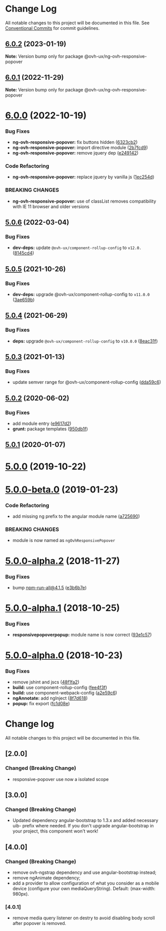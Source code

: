 # Change Log

All notable changes to this project will be documented in this file.
See [Conventional Commits](https://conventionalcommits.org) for commit guidelines.

## [6.0.2](https://github.com/ovh/manager/compare/@ovh-ux/ng-ovh-responsive-popover@6.0.1...@ovh-ux/ng-ovh-responsive-popover@6.0.2) (2023-01-19)

**Note:** Version bump only for package @ovh-ux/ng-ovh-responsive-popover





## [6.0.1](https://github.com/ovh/manager/compare/@ovh-ux/ng-ovh-responsive-popover@6.0.0...@ovh-ux/ng-ovh-responsive-popover@6.0.1) (2022-11-29)

**Note:** Version bump only for package @ovh-ux/ng-ovh-responsive-popover





# [6.0.0](https://github.com/ovh/manager/compare/@ovh-ux/ng-ovh-responsive-popover@5.0.6...@ovh-ux/ng-ovh-responsive-popover@6.0.0) (2022-10-19)


### Bug Fixes

* **ng-ovh-responsive-popover:** fix buttons hidden ([6323cb2](https://github.com/ovh/manager/commit/6323cb2992ffcf9b1dc92ab354df940b0ef12e13))
* **ng-ovh-responsive-popover:** import directive module ([2b7fcd9](https://github.com/ovh/manager/commit/2b7fcd9be8b9b38a5ec6efdfd4c575170a73d740))
* **ng-ovh-responsive-popover:** remove jquery dep ([e249142](https://github.com/ovh/manager/commit/e249142fdfbffcdea736c4ce7ed908e2f53a380c))


### Code Refactoring

* **ng-ovh-responsive-popover:** replace jquery by vanilla js ([1ec254d](https://github.com/ovh/manager/commit/1ec254de3de0d66ab49697e956ddd316083d1235))


### BREAKING CHANGES

* **ng-ovh-responsive-popover:** use of classList removes compatibility with IE 11 browser and older versions



## [5.0.6](https://github.com/ovh/manager/compare/@ovh-ux/ng-ovh-responsive-popover@5.0.5...@ovh-ux/ng-ovh-responsive-popover@5.0.6) (2022-03-04)


### Bug Fixes

* **dev-deps:** update `@ovh-ux/component-rollup-config` to `v12.0.` ([8145cd4](https://github.com/ovh/manager/commit/8145cd44a34cec071db4b5267182705625951077))



## [5.0.5](https://github.com/ovh/manager/compare/@ovh-ux/ng-ovh-responsive-popover@5.0.4...@ovh-ux/ng-ovh-responsive-popover@5.0.5) (2021-10-26)


### Bug Fixes

* **dev-deps:** upgrade @ovh-ux/component-rollup-config to `v11.0.0` ([3ae659b](https://github.com/ovh/manager/commit/3ae659bea59244fd5660375b9dac52055cc374b0))



## [5.0.4](https://github.com/ovh/manager/compare/@ovh-ux/ng-ovh-responsive-popover@5.0.3...@ovh-ux/ng-ovh-responsive-popover@5.0.4) (2021-06-29)


### Bug Fixes

* **deps:** upgrade `@ovh-ux/component-rollup-config` to `v10.0.0` ([8eac31f](https://github.com/ovh/manager/commit/8eac31f81e46d1570c131cf55788d6435842ab6d))



## [5.0.3](https://github.com/ovh/manager/compare/@ovh-ux/ng-ovh-responsive-popover@5.0.2...@ovh-ux/ng-ovh-responsive-popover@5.0.3) (2021-01-13)


### Bug Fixes

* update semver range for @ovh-ux/component-rollup-config ([dda59c6](https://github.com/ovh/manager/commit/dda59c6b71cb4ad9ab98f06a0bf995a7eb45a1d9))



## [5.0.2](https://github.com/ovh/manager/compare/@ovh-ux/ng-ovh-responsive-popover@5.0.1...@ovh-ux/ng-ovh-responsive-popover@5.0.2) (2020-06-02)


### Bug Fixes

* add module entry ([e9617d2](https://github.com/ovh/manager/commit/e9617d279d6bbef27d5d2c646f1721a739d34691))
* **grunt:** package templates ([950db1f](https://github.com/ovh/manager/commit/950db1f705e452b6df5836800e8724e4a5267c73))



## [5.0.1](https://github.com/ovh-ux/ng-ovh-responsive-popover/compare/v5.0.0...v5.0.1) (2020-01-07)



# [5.0.0](https://github.com/ovh-ux/ng-ovh-responsive-popover/compare/v5.0.0-beta.0...v5.0.0) (2019-10-22)



# [5.0.0-beta.0](https://github.com/ovh-ux/ng-ovh-responsive-popover/compare/v5.0.0-alpha.2...v5.0.0-beta.0) (2019-01-23)


### Code Refactoring

* add missing ng prefix to the angular module name ([a725690](https://github.com/ovh-ux/ng-ovh-responsive-popover/commit/a725690))


### BREAKING CHANGES

* module is now named as `ngOvhResponsivePopover`



# [5.0.0-alpha.2](https://github.com/ovh-ux/ovh-angular-responsive-popover/compare/v5.0.0-alpha.1...v5.0.0-alpha.2) (2018-11-27)


### Bug Fixes

* bump npm-run-all@4.1.5 ([e3b6b7e](https://github.com/ovh-ux/ovh-angular-responsive-popover/commit/e3b6b7e))



<a name="5.0.0-alpha.1"></a>
# [5.0.0-alpha.1](https://github.com/ovh-ux/ovh-angular-responsive-popover/compare/v5.0.0-alpha.0...v5.0.0-alpha.1) (2018-10-25)


### Bug Fixes

* **responsivepopoverpopup:** module name is now correct ([93e1c57](https://github.com/ovh-ux/ovh-angular-responsive-popover/commit/93e1c57))



<a name="5.0.0-alpha.0"></a>
# [5.0.0-alpha.0](https://github.com/ovh-ux/ovh-angular-responsive-popover/compare/4.0.1...5.0.0-alpha.0) (2018-10-23)


### Bug Fixes

* remove jshint and jscs ([48f1fa2](https://github.com/ovh-ux/ovh-angular-responsive-popover/commit/48f1fa2))
* **build:** use component-rollup-config ([fee4f3f](https://github.com/ovh-ux/ovh-angular-responsive-popover/commit/fee4f3f))
* **build:** use component-webpack-config ([a2e59c6](https://github.com/ovh-ux/ovh-angular-responsive-popover/commit/a2e59c6))
* **ngAnnotate:** add ngInject ([8f7d618](https://github.com/ovh-ux/ovh-angular-responsive-popover/commit/8f7d618))
* **popup:** fix export ([fc1d08e](https://github.com/ovh-ux/ovh-angular-responsive-popover/commit/fc1d08e))



# Change log
All notable changes to this project will be documented in this file.

## [2.0.0]
### Changed (Breaking Change)
- responsive-popover use now a isolated scope

## [3.0.0]
### Changed (Breaking Change)
- Updated dependency angular-bootstrap to 1.3.x and added necessary uib- prefix where needed. If you don't upgrade angular-bootstrap in your project, this component won't work!

## [4.0.0]
### Changed (Breaking Change)
- remove ovh-ngstrap dependency and use angular-bootstrap instead;
- remove ngAnimate dependency;
- add a provider to allow configuration of what you consider as a mobile device (configure your own mediaQueryString). Default: (max-width: 980px).

### [4.0.1]
- remove media query listener on destry to avoid disabling body scroll after popover is removed.
